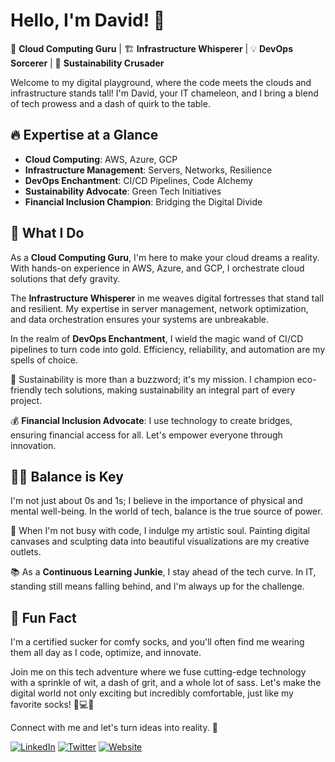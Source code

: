 # Hello, I'm David! 👋

🚀 **Cloud Computing Guru** | 🏗️ **Infrastructure Whisperer** | 💡 **DevOps Sorcerer** | 🌱 **Sustainability Crusader**

Welcome to my digital playground, where the code meets the clouds and infrastructure stands tall! I'm David, your IT chameleon, and I bring a blend of tech prowess and a dash of quirk to the table.

## 🔥 Expertise at a Glance

- **Cloud Computing**: AWS, Azure, GCP
- **Infrastructure Management**: Servers, Networks, Resilience
- **DevOps Enchantment**: CI/CD Pipelines, Code Alchemy
- **Sustainability Advocate**: Green Tech Initiatives
- **Financial Inclusion Champion**: Bridging the Digital Divide

## 🌟 What I Do

As a **Cloud Computing Guru**, I'm here to make your cloud dreams a reality. With hands-on experience in AWS, Azure, and GCP, I orchestrate cloud solutions that defy gravity.

The **Infrastructure Whisperer** in me weaves digital fortresses that stand tall and resilient. My expertise in server management, network optimization, and data orchestration ensures your systems are unbreakable.

In the realm of **DevOps Enchantment**, I wield the magic wand of CI/CD pipelines to turn code into gold. Efficiency, reliability, and automation are my spells of choice.

🌱 Sustainability is more than a buzzword; it's my mission. I champion eco-friendly tech solutions, making sustainability an integral part of every project.

💰 **Financial Inclusion Advocate**: I use technology to create bridges, ensuring financial access for all. Let's empower everyone through innovation.

## 🧘‍♂️ Balance is Key

I'm not just about 0s and 1s; I believe in the importance of physical and mental well-being. In the world of tech, balance is the true source of power.

🎨 When I'm not busy with code, I indulge my artistic soul. Painting digital canvases and sculpting data into beautiful visualizations are my creative outlets.

📚 As a **Continuous Learning Junkie**, I stay ahead of the tech curve. In IT, standing still means falling behind, and I'm always up for the challenge.

## 🧦 Fun Fact

I'm a certified sucker for comfy socks, and you'll often find me wearing them all day as I code, optimize, and innovate.

Join me on this tech adventure where we fuse cutting-edge technology with a sprinkle of wit, a dash of grit, and a whole lot of sass. Let's make the digital world not only exciting but incredibly comfortable, just like my favorite socks! 👣💻✨

Connect with me and let's turn ideas into reality. 💬

[![LinkedIn](https://img.shields.io/badge/LinkedIn-Connect-blue)](https://www.linkedin.com/in/davidcjohn/)
[![Twitter](https://img.shields.io/badge/Twitter-Follow-1da1f2)](https://twitter.com/_daveccp)
[![Website](https://img.shields.io/badge/Website-Explore-brightgreen)](https://chukwudavid.com)
